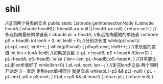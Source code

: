 # shil
 //返回两个链表的交点
    public static Listnode getIntersectionNode (Listnode headA,Listnode headB){
        if(headA == null || headB == null) {
            return null;
        }
        //永远指向最长的单链表
        Listnode pL = headA;
        //永远指向最短的单链表
        Listnode pS = headB;
        int lenA = 0;
        int lenB = 0;
        //分别求长度
        while(pL!=null){
            pL=pL.next;
            lenA++;
        }
        while(pS!=null) {
            pS=pS.next;
            lenB++;
        }
        //求长度的差值
        int len = lenA-lenB;
        //如果是负数-》pL = headB;  pS = headA
        if(len>0) {
            pL=headA;
            pS=headB;
        }else {
            len=-len;
            pL=headB;
            pS=headA;
        }
        //只需要让pL走len步就好了
        while(len>0) {
            pL=pL.next;
            len--;
        }
        //走完len步之后  两个同时开始走
        //一直走 走到next值相同时 就是交点
        while(pL!=pS && pL!=null) {
            pL = pL.next;
            pS = pS.next;
        }
        if(pL==pS && pL!=null) {
            return pL;
        }
        return null;
    }
